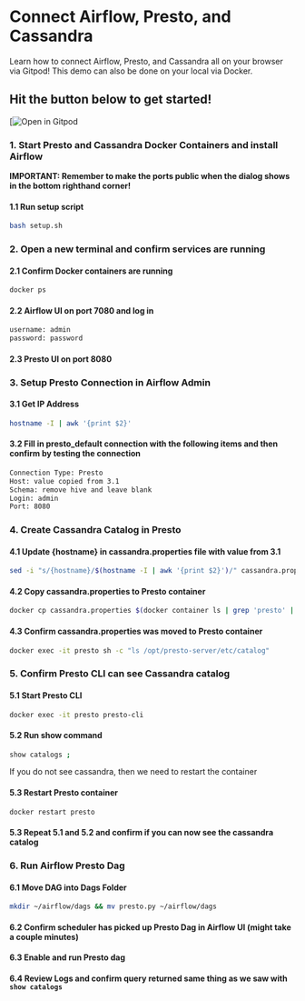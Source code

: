 # Connect Airflow, Presto, and Cassandra

Learn how to connect Airflow, Presto, and Cassandra all on your browser via Gitpod! This demo can also be done on your local via Docker.

## Hit the button below to get started!

[![Open in Gitpod](https://github.com/Anant/example-cassandra-presto-airflow)

### 1. Start Presto and Cassandra Docker Containers and install Airflow
**IMPORTANT: Remember to make the ports public when the dialog shows in the bottom righthand corner!**
#### 1.1 Run setup script
```bash
bash setup.sh
```

### 2. Open a new terminal and confirm services are running
#### 2.1 Confirm Docker containers are running
```bash
docker ps
```

#### 2.2 Airflow UI on port 7080 and log in
```bash
username: admin
password: password
```

#### 2.3 Presto UI on port 8080


### 3. Setup Presto Connection in Airflow Admin
#### 3.1 Get IP Address
```bash
hostname -I | awk '{print $2}'
```

#### 3.2 Fill in presto_default connection with the following items and then confirm by testing the connection
```bash
Connection Type: Presto
Host: value copied from 3.1
Schema: remove hive and leave blank
Login: admin
Port: 8080
```

### 4. Create Cassandra Catalog in Presto
#### 4.1 Update {hostname} in cassandra.properties file with value from 3.1
```bash
sed -i "s/{hostname}/$(hostname -I | awk '{print $2}')/" cassandra.properties
```

#### 4.2 Copy cassandra.properties to Presto container
```bash
docker cp cassandra.properties $(docker container ls | grep 'presto' | awk '{print $1}'):/opt/presto-server/etc/catalog/cassandra.properties
```

#### 4.3 Confirm cassandra.properties was moved to Presto container
```bash
docker exec -it presto sh -c "ls /opt/presto-server/etc/catalog"
```

### 5. Confirm Presto CLI can see Cassandra catalog
#### 5.1 Start Presto CLI
```bash
docker exec -it presto presto-cli
```

#### 5.2 Run show command
```bash
show catalogs ;
```
If you do not see cassandra, then we need to restart the container

#### 5.3 Restart Presto container
```bash
docker restart presto
```

#### 5.3 Repeat 5.1 and 5.2 and confirm if you can now see the cassandra catalog

### 6. Run Airflow Presto Dag
#### 6.1 Move DAG into Dags Folder
```bash
mkdir ~/airflow/dags && mv presto.py ~/airflow/dags
```

#### 6.2 Confirm scheduler has picked up Presto Dag in Airflow UI (might take a couple minutes)
#### 6.3 Enable and run Presto dag
#### 6.4 Review Logs and confirm query returned same thing as we saw with `show catalogs`

